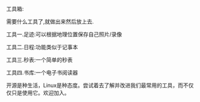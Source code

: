 工具箱:  

需要什么工具了,就做出来然后放上去.  

工具一.足迹:可以根据地理位置保存自己照片/录像  

工具二.日程:功能类似于记事本  

工具三.秒表:一个简单的秒表  

工具四.书库:一个电子书阅读器  

开源是种生活，Linux是种态度。尝试着去了解并改进我们最常用的工具，而不仅仅只是使用它。欢迎加入。